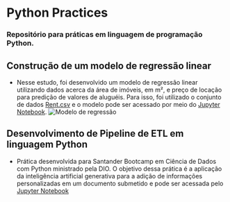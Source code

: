 # Python Practices
### Repositório para práticas em linguagem de programação Python.
## Construção de um modelo de regressão linear
* Nesse estudo, foi desenvolvido um modelo de regressão linear utilizando dados acerca da área de imóveis, em m², e preço de locação para predição de valores de aluguéis. Para isso, foi utilizado o conjunto de dados [Rent.csv](https://github.com/jppinchemel/python-practices/blob/main/Rent.csv) e o modelo pode ser acessado por meio do [Jupyter Notebook](https://github.com/jppinchemel/python-practices/blob/main/modelo_regressao_linear.ipynb).
![Modelo de regressão](https://i.imgur.com/7oSjw6W.png)

## Desenvolvimento de Pipeline de ETL em linguagem Python
* Prática desenvolvida para Santander Bootcamp em Ciência de Dados com Python ministrado pela DIO. O objetivo dessa prática é a aplicação da inteligência artificial generativa para a adição de informações personalizadas em um documento submetido e pode ser acessada pelo [Jupyter Notebook](https://github.com/jppinchemel/python-practices/blob/main/Explorando_IA_Generatira_em_uma_Pipeline_de_ETL_com_Python.ipynb)
